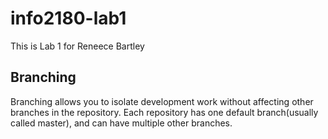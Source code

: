# info2180-lab1

This is Lab 1 for Reneece Bartley

## Branching
   Branching allows you to isolate development work without affecting other branches in the repository. Each repository has one default branch(usually called master), and can have multiple other branches.